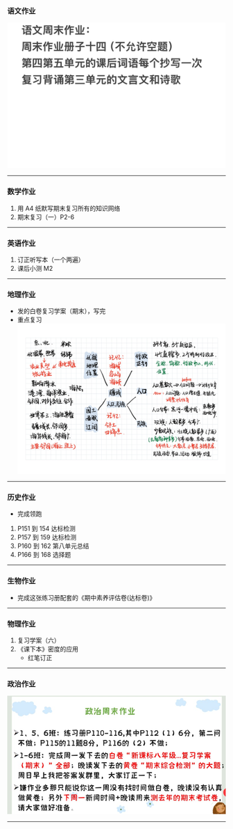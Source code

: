 ### 语文作业

![hw](/hw_G8S1/_images/16c.jpg)

---

### 数学作业

1. 用 A4 纸默写期末复习所有的知识网络
2. 期末复习（一）P2-6

---

### 英语作业

1. 订正听写本（一个两遍）
2. 课后小测 M2

---

### 地理作业

- 发的白卷复习学案（期末），写完
- 重点复习![hw](/hw_G8S1/_images/16g.jpg)

---

### 历史作业

- 完成领跑

1. P151 到 154 达标检测
2. P157 到 159 达标检测
3. P160 到 162 第八单元总结
4. P166 到 168 选择题

---

### 生物作业

- 完成这张练习册配套的《期中素养评估卷(达标卷)》

---

### 物理作业

1. 复习学案（六）
2. 《课下本》密度的应用
   - 红笔订正

---

### 政治作业

![hw](/hw_G8S1/_images/16p.jpg)

---
